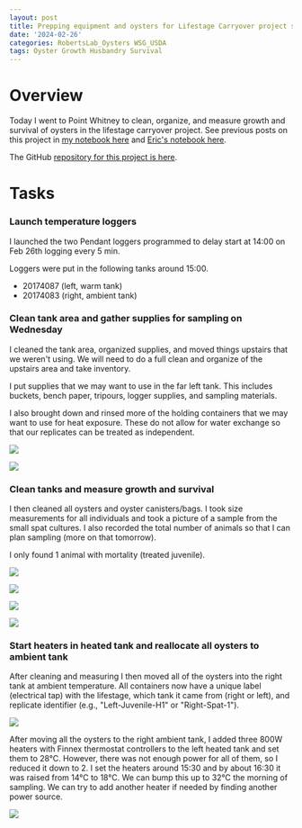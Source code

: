 ```yaml
---
layout: post
title: Prepping equipment and oysters for Lifestage Carryover project sampling day 
date: '2024-02-26'
categories: RobertsLab_Oysters WSG_USDA
tags: Oyster Growth Husbandry Survival
---
```


# Overview

Today I went to Point Whitney to clean, organize, and measure growth and survival of oysters in the lifestage carryover project. See previous posts on this project in [my notebook here](https://ahuffmyer.github.io/ASH_Putnam_Lab_Notebook/categoryview/#wsg-usda) and [Eric's notebook here](https://eric-ess.github.io/notebook/). 

The GitHub [repository for this project is here](https://github.com/RobertsLab/project-gigas-carryover/tree/main/lifestage_carryover).  

# Tasks 

### Launch temperature loggers  
 
I launched the two Pendant loggers programmed to delay start at 14:00 on Feb 26th logging every 5 min.  

Loggers were put in the following tanks around 15:00.    

- 20174087 (left, warm tank)
- 20174083 (right, ambient tank) 

### Clean tank area and gather supplies for sampling on Wednesday 

I cleaned the tank area, organized supplies, and moved things upstairs that we weren't using. We will need to do a full clean and organize of the upstairs area and take inventory.  

I put supplies that we may want to use in the far left tank. This includes buckets, bench paper, tripours, logger supplies, and sampling materials.  

I also brought down and rinsed more of the holding containers that we may want to use for heat exposure. These do not allow for water exchange so that our replicates can be treated as independent.  

![](https://github.com/AHuffmyer/ASH_Putnam_Lab_Notebook/blob/master/images/NotebookImages/oysters/wsg_usda/11.jpeg?raw=true)  

![](https://github.com/AHuffmyer/ASH_Putnam_Lab_Notebook/blob/master/images/NotebookImages/oysters/wsg_usda/10.jpeg?raw=true)  

### Clean tanks and measure growth and survival 

I then cleaned all oysters and oyster canisters/bags. I took size measurements for all individuals and took a picture of a sample from the small spat cultures. I also recorded the total number of animals so that I can plan sampling (more on that tomorrow).  

I only found 1 animal with mortality (treated juvenile).  

![](https://github.com/AHuffmyer/ASH_Putnam_Lab_Notebook/blob/master/images/NotebookImages/oysters/wsg_usda/notes4.jpeg?raw=true)  

![](https://github.com/AHuffmyer/ASH_Putnam_Lab_Notebook/blob/master/images/NotebookImages/oysters/wsg_usda/notes5.jpeg?raw=true) 

![](https://github.com/AHuffmyer/ASH_Putnam_Lab_Notebook/blob/master/images/NotebookImages/oysters/wsg_usda/notes6.jpeg?raw=true) 

![](https://github.com/AHuffmyer/ASH_Putnam_Lab_Notebook/blob/master/images/NotebookImages/oysters/wsg_usda/notes7.jpeg?raw=true) 

### Start heaters in heated tank and reallocate all oysters to ambient tank 

After cleaning and measuring I then moved all of the oysters into the right tank at ambient temperature. All containers now have a unique label (electrical tap) with the lifestage, which tank it came from (right or left), and replicate identifier (e.g., "Left-Juvenile-H1" or "Right-Spat-1"). 

![](https://github.com/AHuffmyer/ASH_Putnam_Lab_Notebook/blob/master/images/NotebookImages/oysters/wsg_usda/8.jpeg?raw=true)    

After moving all the oysters to the right ambient tank, I added three 800W heaters with Finnex thermostat controllers to the left heated tank and set them to 28°C. However, there was not enough power for all of them, so I reduced it down to 2. I set the heaters around 15:30 and by about 16:30 it was raised from 14°C to 18°C. We can bump this up to 32°C the morning of sampling. We can try to add another heater if needed by finding another power source.  

![](https://github.com/AHuffmyer/ASH_Putnam_Lab_Notebook/blob/master/images/NotebookImages/oysters/wsg_usda/9.jpeg?raw=true)   




